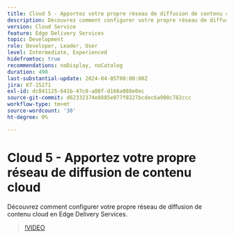 ```yaml
---
title: Cloud 5 - Apportez votre propre réseau de diffusion de contenu cloud
description: Découvrez comment configurer votre propre réseau de diffusion de contenu cloud en Edge Delivery Services.
version: Cloud Service
feature: Edge Delivery Services
topic: Development
role: Developer, Leader, User
level: Intermediate, Experienced
hidefromtoc: true
recommendations: noDisplay, noCatalog
duration: 490
last-substantial-update: 2024-04-05T00:00:00Z
jira: KT-15271
exl-id: dc841125-641b-47c0-a88f-d166a088e0ec
source-git-commit: d62332374e8885e077f8227bcdec6a908c782ccc
workflow-type: tm+mt
source-wordcount: '38'
ht-degree: 0%

---
```


# Cloud 5 - Apportez votre propre réseau de diffusion de contenu cloud

Découvrez comment configurer votre propre réseau de diffusion de contenu cloud en Edge Delivery Services.

>[!VIDEO](https://video.tv.adobe.com/v/3428100/?quality=12&learn=on)
